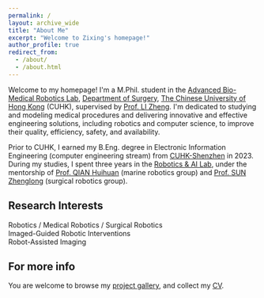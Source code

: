 ```yaml
---
permalink: /
layout: archive_wide
title: "About Me"
excerpt: "Welcome to Zixing's homepage!"
author_profile: true
redirect_from: 
  - /about/
  - /about.html
---
```


Welcome to my homepage! I'm a M.Phil. student in the [Advanced Bio-Medical Robotics Lab](https://research.surgery.cuhk.edu.hk/lizhengrobotics/), [Department of Surgery](https://www.surgery.cuhk.edu.hk/), [The Chinese University of Hong Kong](https://www.cuhk.edu.hk/english/index.html) (CUHK), supervised by [Prof. LI Zheng](https://www.surgery.cuhk.edu.hk/profile.asp?alias=zli). I'm dedicated to studying and modeling medical procedures and delivering innovative and effective engineering solutions, including robotics and computer science, to improve their quality, efficiency, safety, and availability.

Prior to CUHK, I earned my B.Eng. degree in Electronic Information Engineering (computer engineering stream) from [CUHK-Shenzhen](https://www.cuhk.edu.cn/en) in 2023. During my studies, I spent three years in the [Robotics & AI Lab](https://rail.cuhk.edu.cn/), under the mentorship of [Prof. QIAN Huihuan](https://sse.cuhk.edu.cn/en/faculty/qianhuihuan) (marine robotics group) and [Prof. SUN Zhenglong](https://sse.cuhk.edu.cn/en/faculty/sunzhenglong) (surgical robotics group).


## Research Interests
Robotics / Medical Robotics / Surgical Robotics<br/>
Imaged-Guided Robotic Interventions<br/>
Robot-Assisted Imaging


## For more info
You are welcome to browse my [project gallery](/projects/), and collect my [CV](/cv/).
